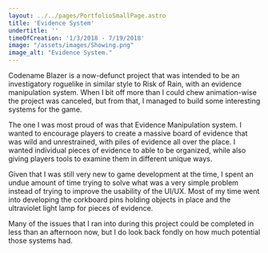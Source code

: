 ```yaml
---
layout: ../../pages/PortfolioSmallPage.astro
title: 'Evidence System'
undertitle: ''
timeOfCreation: '1/3/2018 - 7/19/2018'
image: "/assets/images/Showing.png"
image_alt: "Evidence System."
---
```


Codename Blazer is a now-defunct project that was intended to be an investigatory roguelike in similar style to Risk of Rain, with an evidence manipulation system. When I bit off more than I could chew animation-wise the project was canceled, but from that, I managed to build some interesting systems for the game.

The one I was most proud of was that Evidence Manipulation system. I wanted to encourage players to create a massive board of evidence that was wild and unrestrained, with piles of evidence all over the place. I wanted individual pieces of evidence to able to be organized, while also giving players tools to examine them in different unique ways.

Given that I was still very new to game development at the time, I spent an undue amount of time trying to solve what was a very simple problem instead of trying to improve the usability of the UI/UX. Most of my time went into developing the corkboard pins holding objects in place and the ultraviolet light lamp for pieces of evidence.

Many of the issues that I ran into during this project could be completed in less than an afternoon now, but I do look back fondly on how much potential those systems had.